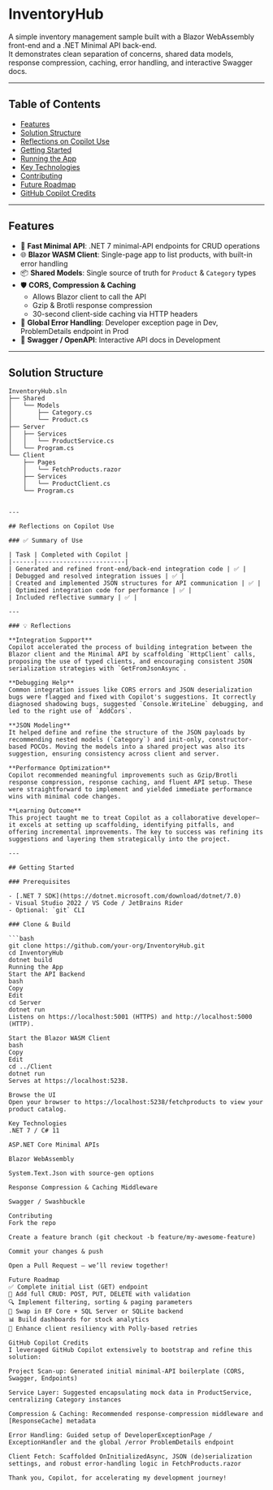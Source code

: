 # InventoryHub

A simple inventory management sample built with a Blazor WebAssembly front-end and a .NET Minimal API back-end.  
It demonstrates clean separation of concerns, shared data models, response compression, caching, error handling, and interactive Swagger docs.

---

## Table of Contents

- [Features](#features)  
- [Solution Structure](#solution-structure)  
- [Reflections on Copilot Use](#reflections-on-copilot-use)  
- [Getting Started](#getting-started)  
- [Running the App](#running-the-app)  
- [Key Technologies](#key-technologies)  
- [Contributing](#contributing)  
- [Future Roadmap](#future-roadmap)  
- [GitHub Copilot Credits](#github-copilot-credits)  

---

## Features

- 🚀 **Fast Minimal API**: .NET 7 minimal-API endpoints for CRUD operations  
- 🌐 **Blazor WASM Client**: Single-page app to list products, with built-in error handling  
- 📦 **Shared Models**: Single source of truth for `Product` & `Category` types  
- 🛡️ **CORS, Compression & Caching**  
  - Allows Blazor client to call the API  
  - Gzip & Brotli response compression  
  - 30-second client-side caching via HTTP headers  
- 🐞 **Global Error Handling**: Developer exception page in Dev, ProblemDetails endpoint in Prod  
- 📄 **Swagger / OpenAPI**: Interactive API docs in Development  

---

## Solution Structure

```
InventoryHub.sln
├── Shared
│   └── Models
│       ├── Category.cs
│       └── Product.cs
├── Server
│   ├── Services
│   │   └── ProductService.cs
│   └── Program.cs
└── Client
    ├── Pages
    │   └── FetchProducts.razor
    ├── Services
    │   └── ProductClient.cs
    └── Program.cs


---

## Reflections on Copilot Use

### ✅ Summary of Use

| Task | Completed with Copilot |
|------|------------------------|
| Generated and refined front-end/back-end integration code | ✅ |
| Debugged and resolved integration issues | ✅ |
| Created and implemented JSON structures for API communication | ✅ |
| Optimized integration code for performance | ✅ |
| Included reflective summary | ✅ |

---

### 💡 Reflections

**Integration Support**  
Copilot accelerated the process of building integration between the Blazor client and the Minimal API by scaffolding `HttpClient` calls, proposing the use of typed clients, and encouraging consistent JSON serialization strategies with `GetFromJsonAsync`.

**Debugging Help**  
Common integration issues like CORS errors and JSON deserialization bugs were flagged and fixed with Copilot's suggestions. It correctly diagnosed shadowing bugs, suggested `Console.WriteLine` debugging, and led to the right use of `AddCors`.

**JSON Modeling**  
It helped define and refine the structure of the JSON payloads by recommending nested models (`Category`) and init-only, constructor-based POCOs. Moving the models into a shared project was also its suggestion, ensuring consistency across client and server.

**Performance Optimization**  
Copilot recommended meaningful improvements such as Gzip/Brotli response compression, response caching, and fluent API setup. These were straightforward to implement and yielded immediate performance wins with minimal code changes.

**Learning Outcome**  
This project taught me to treat Copilot as a collaborative developer—it excels at setting up scaffolding, identifying pitfalls, and offering incremental improvements. The key to success was refining its suggestions and layering them strategically into the project.

---

## Getting Started

### Prerequisites

- [.NET 7 SDK](https://dotnet.microsoft.com/download/dotnet/7.0)  
- Visual Studio 2022 / VS Code / JetBrains Rider  
- Optional: `git` CLI  

### Clone & Build

```bash
git clone https://github.com/your-org/InventoryHub.git
cd InventoryHub
dotnet build
Running the App
Start the API Backend
bash
Copy
Edit
cd Server
dotnet run
Listens on https://localhost:5001 (HTTPS) and http://localhost:5000 (HTTP).

Start the Blazor WASM Client
bash
Copy
Edit
cd ../Client
dotnet run
Serves at https://localhost:5238.

Browse the UI
Open your browser to https://localhost:5238/fetchproducts to view your product catalog.

Key Technologies
.NET 7 / C# 11

ASP.NET Core Minimal APIs

Blazor WebAssembly

System.Text.Json with source-gen options

Response Compression & Caching Middleware

Swagger / Swashbuckle

Contributing
Fork the repo

Create a feature branch (git checkout -b feature/my-awesome-feature)

Commit your changes & push

Open a Pull Request – we’ll review together!

Future Roadmap
✅ Complete initial List (GET) endpoint
🔄 Add full CRUD: POST, PUT, DELETE with validation
🔍 Implement filtering, sorting & paging parameters
💾 Swap in EF Core + SQL Server or SQLite backend
📊 Build dashboards for stock analytics
🚧 Enhance client resiliency with Polly-based retries

GitHub Copilot Credits
I leveraged GitHub Copilot extensively to bootstrap and refine this solution:

Project Scan-up: Generated initial minimal-API boilerplate (CORS, Swagger, Endpoints)

Service Layer: Suggested encapsulating mock data in ProductService, centralizing Category instances

Compression & Caching: Recommended response-compression middleware and [ResponseCache] metadata

Error Handling: Guided setup of DeveloperExceptionPage / ExceptionHandler and the global /error ProblemDetails endpoint

Client Fetch: Scaffolded OnInitializedAsync, JSON (de)serialization settings, and robust error-handling logic in FetchProducts.razor

Thank you, Copilot, for accelerating my development journey! 
